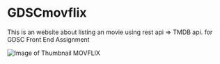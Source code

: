 # GDSCmovflix
This is an website about listing an movie using rest api => TMDB api. for GDSC Front End Assignment

![Image of Thumbnail MOVFLIX](https://oriastanjung.github.com/GDSCmovflix/images/thumbnailPage.PNG)
